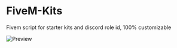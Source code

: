 # FiveM-Kits
Fivem script for starter kits and discord role id, 100% customizable

![Preview]([http://url/to/img.png](https://cdn.discordapp.com/attachments/895349507326357564/1124103319917428806/image.png)https://cdn.discordapp.com/attachments/895349507326357564/1124103319917428806/image.png)
